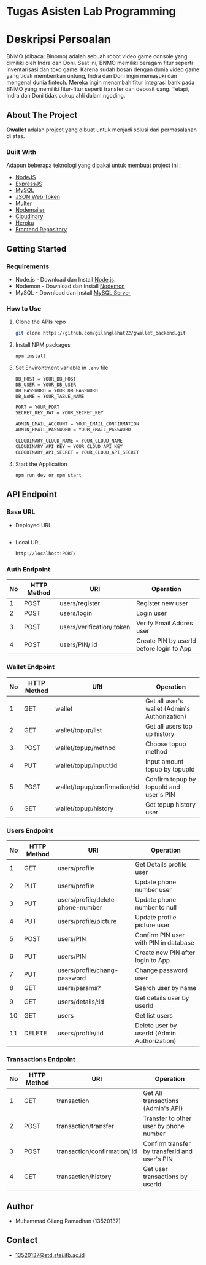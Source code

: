 # Tugas Asisten Lab Programming

# Deskripsi Persoalan

BNMO (dibaca: Binomo) adalah sebuah robot video game console yang dimiliki oleh Indra dan Doni. Saat ini, BNMO memiliki beragam fitur seperti inventarisasi dan toko game. Karena sudah bosan dengan dunia video game yang tidak memberikan untung, Indra dan Doni ingin memasuki dan mengenal dunia fintech. Mereka ingin menambah fitur integrasi bank pada BNMO yang memiliki fitur-fitur seperti transfer dan deposit uang. Tetapi, Indra dan Doni tidak cukup ahli dalam ngoding.


## About The Project

**Gwallet** adalah project yang dibuat untuk menjadi solusi dari permasalahan di atas.

### Built With

Adapun beberapa teknologi yang dipakai untuk membuat project ini :

- [NodeJS](https://nodejs.org/)
- [ExpressJS](https://expressjs.com/)
- [MySQL](https://www.mysql.com/)
- [JSON Web Token](https://jwt.io/)
- [Multer](https://www.npmjs.com/package/multer)
- [Nodemailer](https://nodemailer.com/about/)
- [Cloudinary](https://cloudinary.com/)
- [Heroku](https://www.heroku.com/)
- [Frontend Repository](https://github.com/gilanglahat22/gwallet_frontend)

## Getting Started

### Requirements

- Node.js - Download dan Install [Node.js](https://nodejs.org/en/).
- Nodemon - Download dan Install [Nodemon](https://www.npmjs.com/package/nodemon)
- MySQL - Download dan Install [MySQL Server](https://www.mysql.com/downloads/)

### How to Use

1. Clone the APIs repo

   ```sh
   git clone https://github.com/gilanglahat22/gwallet_backend.git
   ```
2. Install NPM packages
   ```sh
   npm install
   ```
3. Set Environtment variable in `.env` file

   ```sh
   DB_HOST = YOUR_DB_HOST
   DB_USER = YOUR_DB_USER
   DB_PASSWORD = YOUR_DB_PASSWORD
   DB_NAME = YOUR_TABLE_NAME

   PORT = YOUR_PORT
   SECRET_KEY_JWT = YOUR_SECRET_KEY

   ADMIN_EMAIL_ACCOUNT = YOUR_EMAIL_CONFIRMATION
   ADMIN_EMAIL_PASSWORD = YOUR_EMAIL_PASSWORD

   CLOUDINARY_CLOUD_NAME = YOUR_CLOUD_NAME
   CLOUDINARY_API_KEY = YOUR_CLOUD_API_KEY
   CLOUDINARY_API_SECRET = YOUR_CLOUD_API_SECRET
   ```

4. Start the Application
   ```sh
   npm run dev or npm start
   ```

## API Endpoint

### Base URL

- Deployed URL
  ```sh

  ```
- Local URL
  ```sh
  http://localhost:PORT/
  ```

### Auth Endpoint

| No  | HTTP Method | URI                       | Operation                                |
| --- | ----------- | ------------------------- | ---------------------------------------- |
| 1   | POST        | users/register            | Register new user                        |
| 2   | POST        | users/login               | Login user                               |
| 3   | POST        | users/verification/:token | Verify Email Addres user                 |
| 4   | POST        | users/PIN/:id             | Create PIN by userId before login to App |

### Wallet Endpoint

| No  | HTTP Method | URI                           | Operation                                     |
| --- | ----------- | ----------------------------- | --------------------------------------------- |
| 1   | GET         | wallet                        | Get all user's wallet (Admin's Authorization) |
| 2   | GET         | wallet/topup/list             | Get all users top up history                  |
| 3   | POST        | wallet/topup/method           | Choose topup method                           |
| 4   | PUT         | wallet/topup/input/:id        | Input amount topup by topupId                 |
| 5   | POST        | wallet/topup/confirmation/:id | Confirm topup by topupId and user's PIN       |
| 6   | GET         | wallet/topup/history          | Get topup history user                        |

### Users Endpoint

| No  | HTTP Method | URI                               | Operation                                   |
| --- | ----------- | --------------------------------- | ------------------------------------------- |
| 1   | GET         | users/profile                     | Get Details profile user                    |
| 2   | PUT         | users/profile                     | Update phone number user                    |
| 3   | PUT         | users/profile/delete-phone-number | Update phone number to null                 |
| 4   | PUT         | users/profile/picture             | Update profile picture user                 |
| 5   | POST        | users/PIN                         | Confirm PIN user with PIN in database       |
| 6   | PUT         | users/PIN                         | Create new PIN after login to App           |
| 7   | PUT         | users/profile/chang-password      | Change password user                        |
| 8   | GET         | users/params?                     | Search user by name                         |
| 9   | GET         | users/details/:id                 | Get details user by userId                  |
| 10  | GET         | users                             | Get list users                              |
| 11  | DELETE      | users/profile/:id                 | Delete user by userId (Admin Authorization) |

### Transactions Endpoint

| No  | HTTP Method | URI                          | Operation                                     |
| --- | ----------- | ---------------------------- | --------------------------------------------- |
| 1   | GET         | transaction                  | Get All transactions (Admin's API)            |
| 2   | POST        | transaction/transfer         | Transfer to other user by phone number        |
| 3   | POST        | transaction/confirmation/:id | Confirm transfer by transferId and user's PIN |
| 4   | GET         | transaction/history          | Get user transactions by userId               |

## Author

- Muhammad Gilang Ramadhan (13520137)
## Contact
- 13520137@std.stei.itb.ac.id
